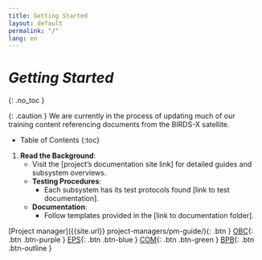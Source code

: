 ```yaml
---
title: Getting Started
layout: default
permalink: "/"
lang: en
---
```


# *Getting Started*
{: .no_toc }

{: .caution }
We are currently in the process of updating much of our training content referencing documents from the BIRDS-X satellite.

- Table of Contents
{:toc}

1. **Read the Background**:
   - Visit the [project’s documentation site link] for detailed guides and subsystem overviews.
   - **Testing Procedures**:
     - Each subsystem has its test protocols found [link to test documentation].
   - **Documentation**:
     - Follow templates provided in the [link to documentation folder].

[Project manager]({{site.url}} project-managers/pm-guide/){: .btn }
[OBC](https://just-the-docs.com){: .btn .btn-purple }
[EPS](https://just-the-docs.com){: .btn .btn-blue }
[COM](https://just-the-docs.com){: .btn .btn-green }
[BPB](https://just-the-docs.com){: .btn .btn-outline }